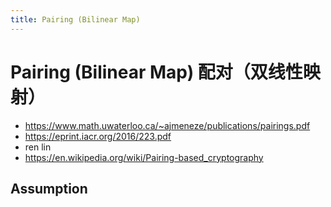 ```yaml
---
title: Pairing (Bilinear Map)
---
```


# Pairing (Bilinear Map) 配对（双线性映射）

+ https://www.math.uwaterloo.ca/~ajmeneze/publications/pairings.pdf
+ https://eprint.iacr.org/2016/223.pdf
+ ren lin
+ https://en.wikipedia.org/wiki/Pairing-based_cryptography

## Assumption